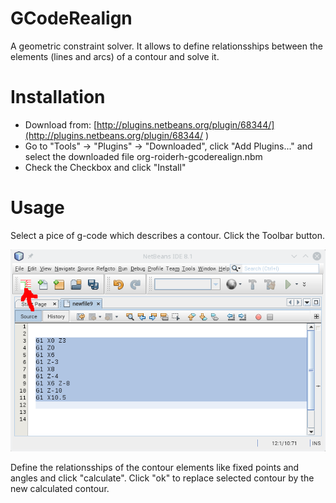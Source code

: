 # GCodeRealign

A geometric constraint solver. It allows to define relationsships between the elements (lines and arcs) of a contour and solve it.

# Installation

* Download from: [http://plugins.netbeans.org/plugin/68344/](http://plugins.netbeans.org/plugin/68344/ )
* Go to "Tools" -> "Plugins" -> "Downloaded", click "Add Plugins..." and select the downloaded file org-roiderh-gcoderealign.nbm
* Check the Checkbox and click "Install"

# Usage

Select a pice of g-code which describes a contour. Click the Toolbar button.

![Selected g-code which describes the contour](screen_1.png )

Define the relationsships of the contour elements like fixed points and angles and click "calculate".
Click "ok" to replace selected contour by the new calculated contour.

